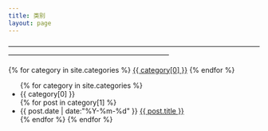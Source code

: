 ```yaml
---
title: 类别
layout: page
---
```

———————————————————————————————————————————————————————————

<div id='category_cloud'>
{% for category in site.categories %}
<a href="#{{ category[0] }}" title="{{ category[0] }}" rel="{{ category[1].size }}">{{ category[0] }}</a>
{% endfor %}
</div>

<ul class="listing">
{% for category in site.categories %}
  <li class="listing-seperator" id="{{ category[0] }}">{{ category[0] }}</li>
{% for post in category[1] %}
  <li class="listing-item">
  <time datetime="{{ post.date | date:"%Y-%m-%d" }}">{{ post.date | date:"%Y-%m-%d" }}</time>
  <a href="/blog{{ post.url }}" title="{{ post.title }}">{{ post.title }}</a>
  </li>
{% endfor %}
{% endfor %}
</ul>

<script src="//cdnjs.cloudflare.com/ajax/libs/jquery/2.1.1/jquery.min.js" type="text/javascript" charset="utf-8"></script>
<script src="/media/js/jquery.tagcloud.js" type="text/javascript" charset="utf-8"></script> 
<script language="javascript">
$.fn.tagcloud.defaults = {
    size: {start: 1, end: 1, unit: 'em'},
      color: {start: '#f8e0e6', end: '#ff3333'}
};

$(function () {
    $('#category_cloud a').categorycloud();
});
</script>
